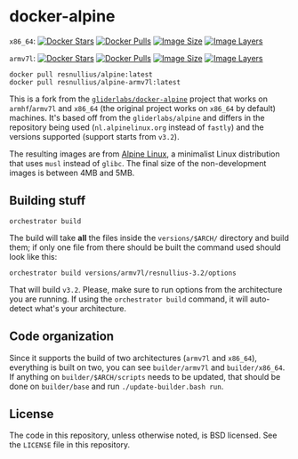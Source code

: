 # docker-alpine

`x86_64`:
[![Docker Stars](https://img.shields.io/docker/stars/resnullius/alpine.svg)][hub]
[![Docker Pulls](https://img.shields.io/docker/pulls/resnullius/alpine.svg)][hub]
[![Image Size](https://img.shields.io/imagelayers/image-size/resnullius/alpine/latest.svg)](https://imagelayers.io/?images=resnullius/alpine:latest)
[![Image Layers](https://img.shields.io/imagelayers/layers/resnullius/alpine/latest.svg)](https://imagelayers.io/?images=resnullius/alpine:latest)

`armv7l`:
[![Docker Stars](https://img.shields.io/docker/stars/resnullius/alpine-armv7l.svg)][hub-arm]
[![Docker Pulls](https://img.shields.io/docker/pulls/resnullius/alpine-armv7l.svg)][hub-arm]
[![Image Size](https://img.shields.io/imagelayers/image-size/resnullius/alpine-armv7l/latest.svg)](https://imagelayers.io/?images=resnullius/alpine-armv7l:latest)
[![Image Layers](https://img.shields.io/imagelayers/layers/resnullius/alpine-armv7l/latest.svg)](https://imagelayers.io/?images=resnullius/alpine-armv7l:latest)

    docker pull resnullius/alpine:latest
    docker pull resnullius/alpine-armv7l:latest

This is a fork from the [`gliderlabs/docker-alpine`](https://github.com/gliderlabs/docker-alpine) project that works on `armhf`/`armv7l` and `x86_64` (the original project works on `x86_64` by default) machines. It's based off from the `gliderlabs/alpine` and differs in the repository being used (`nl.alpinelinux.org` instead of `fastly`) and the versions supported (support starts from `v3.2`).

The resulting images are from [Alpine Linux][alpine], a minimalist Linux distribution that uses `musl` instead of `glibc`. The final size of the non-development images is between 4MB and 5MB.

## Building stuff

    orchestrator build

The build will take **all** the files inside the `versions/$ARCH/` directory and build them; if only one file from there should be built the command used should look like this:

    orchestrator build versions/armv7l/resnullius-3.2/options

That will build `v3.2`. Please, make sure to run options from the architecture you are running. If using the `orchestrator build` command, it will auto-detect what's your architecture.

## Code organization

Since it supports the build of two architectures (`armv7l` and `x86_64`), everything is built on two, you can see `builder/armv7l` and `builder/x86_64`. If anything on `builder/$ARCH/scripts` needs to be updated, that should be done on `builder/base` and run `./update-builder.bash run`.

## License

The code in this repository, unless otherwise noted, is BSD licensed. See the `LICENSE` file in this repository.

[alpine]: https://www.alpinelinux.org/
[hub]: https://hub.docker.com/r/resnullius/alpine/
[hub-arm]: https://hub.docker.com/r/resnullius/alpine-armv7l/
